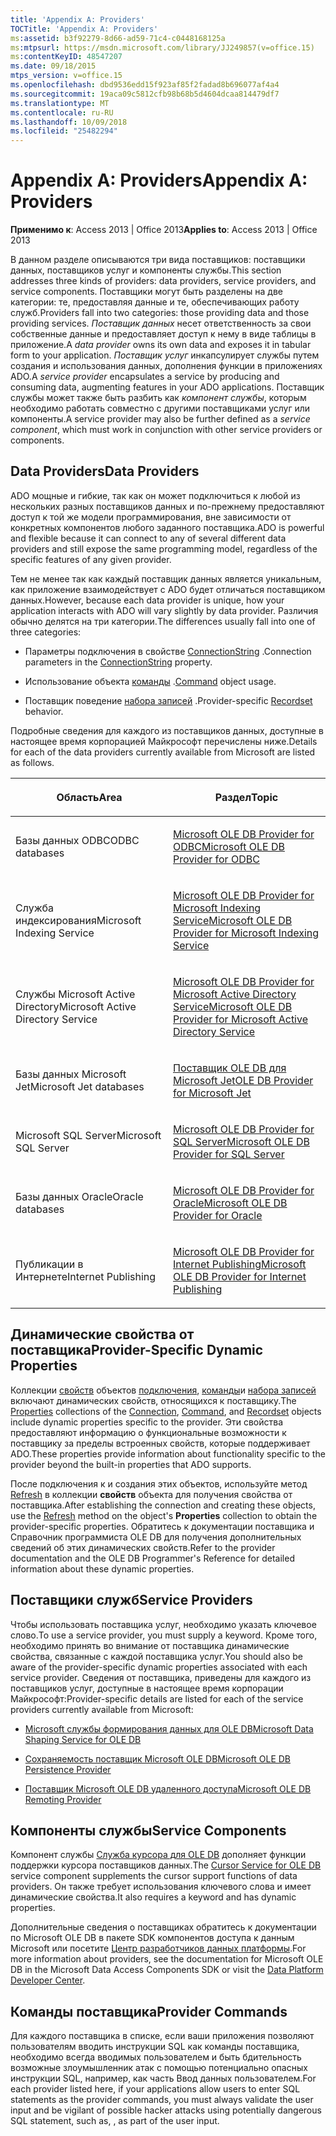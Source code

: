 ```yaml
---
title: 'Appendix A: Providers'
TOCTitle: 'Appendix A: Providers'
ms:assetid: b3f92279-8d66-ad59-71c4-c0448168125a
ms:mtpsurl: https://msdn.microsoft.com/library/JJ249857(v=office.15)
ms:contentKeyID: 48547207
ms.date: 09/18/2015
mtps_version: v=office.15
ms.openlocfilehash: dbd9536edd15f923af85f2fadad8b696077af4a4
ms.sourcegitcommit: 19aca09c5812cfb98b68b5d4604dcaa814479df7
ms.translationtype: MT
ms.contentlocale: ru-RU
ms.lasthandoff: 10/09/2018
ms.locfileid: "25482294"
---
```

# <a name="appendix-a-providers"></a><span data-ttu-id="e06ef-102">Appendix A: Providers</span><span class="sxs-lookup"><span data-stu-id="e06ef-102">Appendix A: Providers</span></span>


<span data-ttu-id="e06ef-103">**Применимо к**: Access 2013 | Office 2013</span><span class="sxs-lookup"><span data-stu-id="e06ef-103">**Applies to**: Access 2013 | Office 2013</span></span>


<span data-ttu-id="e06ef-104">В данном разделе описываются три вида поставщиков: поставщики данных, поставщиков услуг и компоненты службы.</span><span class="sxs-lookup"><span data-stu-id="e06ef-104">This section addresses three kinds of providers: data providers, service providers, and service components.</span></span> <span data-ttu-id="e06ef-105">Поставщики могут быть разделены на две категории: те, предоставляя данные и те, обеспечивающих работу служб.</span><span class="sxs-lookup"><span data-stu-id="e06ef-105">Providers fall into two categories: those providing data and those providing services.</span></span> <span data-ttu-id="e06ef-106">*Поставщик данных* несет ответственность за свои собственные данные и предоставляет доступ к нему в виде таблицы в приложение.</span><span class="sxs-lookup"><span data-stu-id="e06ef-106">A *data provider* owns its own data and exposes it in tabular form to your application.</span></span> <span data-ttu-id="e06ef-107">*Поставщик услуг* инкапсулирует службы путем создания и использования данных, дополнения функции в приложениях ADO.</span><span class="sxs-lookup"><span data-stu-id="e06ef-107">A *service provider* encapsulates a service by producing and consuming data, augmenting features in your ADO applications.</span></span> <span data-ttu-id="e06ef-108">Поставщик службы может также быть разбить как *компонент службы*, которым необходимо работать совместно с другими поставщиками услуг или компоненты.</span><span class="sxs-lookup"><span data-stu-id="e06ef-108">A service provider may also be further defined as a *service component*, which must work in conjunction with other service providers or components.</span></span>

## <a name="data-providers"></a><span data-ttu-id="e06ef-109">Data Providers</span><span class="sxs-lookup"><span data-stu-id="e06ef-109">Data Providers</span></span>

<span data-ttu-id="e06ef-110">ADO мощные и гибкие, так как он может подключиться к любой из нескольких разных поставщиков данных и по-прежнему предоставляют доступ к той же модели программирования, вне зависимости от конкретных компонентов любого заданного поставщика.</span><span class="sxs-lookup"><span data-stu-id="e06ef-110">ADO is powerful and flexible because it can connect to any of several different data providers and still expose the same programming model, regardless of the specific features of any given provider.</span></span>

<span data-ttu-id="e06ef-111">Тем не менее так как каждый поставщик данных является уникальным, как приложение взаимодействует с ADO будет отличаться поставщиком данных.</span><span class="sxs-lookup"><span data-stu-id="e06ef-111">However, because each data provider is unique, how your application interacts with ADO will vary slightly by data provider.</span></span> <span data-ttu-id="e06ef-112">Различия обычно делятся на три категории.</span><span class="sxs-lookup"><span data-stu-id="e06ef-112">The differences usually fall into one of three categories:</span></span>

  - <span data-ttu-id="e06ef-113">Параметры подключения в свойстве [ConnectionString](connectionstring-property-ado.md) .</span><span class="sxs-lookup"><span data-stu-id="e06ef-113">Connection parameters in the [ConnectionString](connectionstring-property-ado.md) property.</span></span>

  - <span data-ttu-id="e06ef-114">Использование объекта [команды](command-object-ado.md) .</span><span class="sxs-lookup"><span data-stu-id="e06ef-114">[Command](command-object-ado.md) object usage.</span></span>

  - <span data-ttu-id="e06ef-115">Поставщик поведение [набора записей](recordset-object-ado.md) .</span><span class="sxs-lookup"><span data-stu-id="e06ef-115">Provider-specific [Recordset](recordset-object-ado.md) behavior.</span></span>

<span data-ttu-id="e06ef-116">Подробные сведения для каждого из поставщиков данных, доступные в настоящее время корпорацией Майкрософт перечислены ниже.</span><span class="sxs-lookup"><span data-stu-id="e06ef-116">Details for each of the data providers currently available from Microsoft are listed as follows.</span></span>

<table>
<colgroup>
<col style="width: 50%" />
<col style="width: 50%" />
</colgroup>
<thead>
<tr class="header">
<th><p><span data-ttu-id="e06ef-117">Область</span><span class="sxs-lookup"><span data-stu-id="e06ef-117">Area</span></span></p></th>
<th><p><span data-ttu-id="e06ef-118">Раздел</span><span class="sxs-lookup"><span data-stu-id="e06ef-118">Topic</span></span></p></th>
</tr>
</thead>
<tbody>
<tr class="odd">
<td><p><span data-ttu-id="e06ef-119">Базы данных ODBC</span><span class="sxs-lookup"><span data-stu-id="e06ef-119">ODBC databases</span></span></p></td>
<td><p><span data-ttu-id="e06ef-120"><a href="microsoft-ole-db-provider-for-odbc.md">Microsoft OLE DB Provider for ODBC</a></span><span class="sxs-lookup"><span data-stu-id="e06ef-120"><a href="microsoft-ole-db-provider-for-odbc.md">Microsoft OLE DB Provider for ODBC</a></span></span></p></td>
</tr>
<tr class="even">
<td><p><span data-ttu-id="e06ef-121">Служба индексирования</span><span class="sxs-lookup"><span data-stu-id="e06ef-121">Microsoft Indexing Service</span></span></p></td>
<td><p><span data-ttu-id="e06ef-122"><a href="microsoft-ole-db-provider-for-microsoft-indexing-service.md">Microsoft OLE DB Provider for Microsoft Indexing Service</a></span><span class="sxs-lookup"><span data-stu-id="e06ef-122"><a href="microsoft-ole-db-provider-for-microsoft-indexing-service.md">Microsoft OLE DB Provider for Microsoft Indexing Service</a></span></span></p></td>
</tr>
<tr class="odd">
<td><p><span data-ttu-id="e06ef-123">Службы Microsoft Active Directory</span><span class="sxs-lookup"><span data-stu-id="e06ef-123">Microsoft Active Directory Service</span></span></p></td>
<td><p><span data-ttu-id="e06ef-124"><a href="microsoft-ole-db-provider-for-microsoft-active-directory-service.md">Microsoft OLE DB Provider for Microsoft Active Directory Service</a></span><span class="sxs-lookup"><span data-stu-id="e06ef-124"><a href="microsoft-ole-db-provider-for-microsoft-active-directory-service.md">Microsoft OLE DB Provider for Microsoft Active Directory Service</a></span></span></p></td>
</tr>
<tr class="even">
<td><p><span data-ttu-id="e06ef-125">Базы данных Microsoft Jet</span><span class="sxs-lookup"><span data-stu-id="e06ef-125">Microsoft Jet databases</span></span></p></td>
<td><p><span data-ttu-id="e06ef-126"><a href="microsoft-ole-db-provider-for-microsoft-jet.md">Поставщик OLE DB для Microsoft Jet</a></span><span class="sxs-lookup"><span data-stu-id="e06ef-126"><a href="microsoft-ole-db-provider-for-microsoft-jet.md">OLE DB Provider for Microsoft Jet</a></span></span></p></td>
</tr>
<tr class="odd">
<td><p><span data-ttu-id="e06ef-127">Microsoft SQL Server</span><span class="sxs-lookup"><span data-stu-id="e06ef-127">Microsoft SQL Server</span></span></p></td>
<td><p><span data-ttu-id="e06ef-128"><a href="microsoft-ole-db-provider-for-sql-server.md">Microsoft OLE DB Provider for SQL Server</a></span><span class="sxs-lookup"><span data-stu-id="e06ef-128"><a href="microsoft-ole-db-provider-for-sql-server.md">Microsoft OLE DB Provider for SQL Server</a></span></span></p></td>
</tr>
<tr class="even">
<td><p><span data-ttu-id="e06ef-129">Базы данных Oracle</span><span class="sxs-lookup"><span data-stu-id="e06ef-129">Oracle databases</span></span></p></td>
<td><p><span data-ttu-id="e06ef-130"><a href="microsoft-ole-db-provider-for-oracle.md">Microsoft OLE DB Provider for Oracle</a></span><span class="sxs-lookup"><span data-stu-id="e06ef-130"><a href="microsoft-ole-db-provider-for-oracle.md">Microsoft OLE DB Provider for Oracle</a></span></span></p></td>
</tr>
<tr class="odd">
<td><p><span data-ttu-id="e06ef-131">Публикации в Интернете</span><span class="sxs-lookup"><span data-stu-id="e06ef-131">Internet Publishing</span></span></p></td>
<td><p><span data-ttu-id="e06ef-132"><a href="microsoft-ole-db-provider-for-internet-publishing.md">Microsoft OLE DB Provider for Internet Publishing</a></span><span class="sxs-lookup"><span data-stu-id="e06ef-132"><a href="microsoft-ole-db-provider-for-internet-publishing.md">Microsoft OLE DB Provider for Internet Publishing</a></span></span></p></td>
</tr>
</tbody>
</table>


## <a name="provider-specific-dynamic-properties"></a><span data-ttu-id="e06ef-133">Динамические свойства от поставщика</span><span class="sxs-lookup"><span data-stu-id="e06ef-133">Provider-Specific Dynamic Properties</span></span>

<span data-ttu-id="e06ef-134">Коллекции [свойств](properties-collection-ado.md) объектов [подключения](connection-object-ado.md), [команды](command-object-ado.md)и [набора записей](recordset-object-ado.md) включают динамических свойств, относящихся к поставщику.</span><span class="sxs-lookup"><span data-stu-id="e06ef-134">The [Properties](properties-collection-ado.md) collections of the [Connection](connection-object-ado.md), [Command](command-object-ado.md), and [Recordset](recordset-object-ado.md) objects include dynamic properties specific to the provider.</span></span> <span data-ttu-id="e06ef-135">Эти свойства предоставляют информацию о функциональные возможности к поставщику за пределы встроенных свойств, которые поддерживает ADO.</span><span class="sxs-lookup"><span data-stu-id="e06ef-135">These properties provide information about functionality specific to the provider beyond the built-in properties that ADO supports.</span></span>

<span data-ttu-id="e06ef-136">После подключения к и создания этих объектов, используйте метод [Refresh](refresh-method-ado.md) в коллекции **свойств** объекта для получения свойства от поставщика.</span><span class="sxs-lookup"><span data-stu-id="e06ef-136">After establishing the connection and creating these objects, use the [Refresh](refresh-method-ado.md) method on the object's **Properties** collection to obtain the provider-specific properties.</span></span> <span data-ttu-id="e06ef-137">Обратитесь к документации поставщика и Справочник программиста OLE DB для получения дополнительных сведений об этих динамических свойств.</span><span class="sxs-lookup"><span data-stu-id="e06ef-137">Refer to the provider documentation and the OLE DB Programmer's Reference for detailed information about these dynamic properties.</span></span>

## <a name="service-providers"></a><span data-ttu-id="e06ef-138">Поставщики служб</span><span class="sxs-lookup"><span data-stu-id="e06ef-138">Service Providers</span></span>

<span data-ttu-id="e06ef-139">Чтобы использовать поставщика услуг, необходимо указать ключевое слово.</span><span class="sxs-lookup"><span data-stu-id="e06ef-139">To use a service provider, you must supply a keyword.</span></span> <span data-ttu-id="e06ef-140">Кроме того, необходимо принять во внимание от поставщика динамические свойства, связанные с каждой поставщика услуг.</span><span class="sxs-lookup"><span data-stu-id="e06ef-140">You should also be aware of the provider-specific dynamic properties associated with each service provider.</span></span> <span data-ttu-id="e06ef-141">Сведения от поставщика, приведены для каждого из поставщиков услуг, доступные в настоящее время корпорации Майкрософт:</span><span class="sxs-lookup"><span data-stu-id="e06ef-141">Provider-specific details are listed for each of the service providers currently available from Microsoft:</span></span>

  - [<span data-ttu-id="e06ef-142">Microsoft службы формирования данных для OLE DB</span><span class="sxs-lookup"><span data-stu-id="e06ef-142">Microsoft Data Shaping Service for OLE DB</span></span>](microsoft-data-shaping-service-for-ole-db-ado-service-provider.md)

  - [<span data-ttu-id="e06ef-143">Сохраняемость поставщик Microsoft OLE DB</span><span class="sxs-lookup"><span data-stu-id="e06ef-143">Microsoft OLE DB Persistence Provider</span></span>](microsoft-ole-db-persistence-provider-ado-service-provider.md)

  - [<span data-ttu-id="e06ef-144">Поставщик Microsoft OLE DB удаленного доступа</span><span class="sxs-lookup"><span data-stu-id="e06ef-144">Microsoft OLE DB Remoting Provider</span></span>](microsoft-ole-db-remoting-provider-ado-service-provider.md)

## <a name="service-components"></a><span data-ttu-id="e06ef-145">Компоненты службы</span><span class="sxs-lookup"><span data-stu-id="e06ef-145">Service Components</span></span>

<span data-ttu-id="e06ef-146">Компонент службы [Служба курсора для OLE DB](microsoft-cursor-service-for-ole-db-ado-service-component.md) дополняет функции поддержки курсора поставщиков данных.</span><span class="sxs-lookup"><span data-stu-id="e06ef-146">The [Cursor Service for OLE DB](microsoft-cursor-service-for-ole-db-ado-service-component.md) service component supplements the cursor support functions of data providers.</span></span> <span data-ttu-id="e06ef-147">Он также требует использования ключевого слова и имеет динамические свойства.</span><span class="sxs-lookup"><span data-stu-id="e06ef-147">It also requires a keyword and has dynamic properties.</span></span>

<span data-ttu-id="e06ef-148">Дополнительные сведения о поставщиках обратитесь к документации по Microsoft OLE DB в пакете SDK компонентов доступа к данным Microsoft или посетите [Центр разработчиков данных платформы](https://msdn.microsoft.com/data/default.aspx).</span><span class="sxs-lookup"><span data-stu-id="e06ef-148">For more information about providers, see the documentation for Microsoft OLE DB in the Microsoft Data Access Components SDK or visit the [Data Platform Developer Center](https://msdn.microsoft.com/data/default.aspx).</span></span>

## <a name="provider-commands"></a><span data-ttu-id="e06ef-149">Команды поставщика</span><span class="sxs-lookup"><span data-stu-id="e06ef-149">Provider Commands</span></span>

<span data-ttu-id="e06ef-150">Для каждого поставщика в списке, если ваши приложения позволяют пользователям вводить инструкции SQL как команды поставщика, необходимо всегда вводимых пользователем и быть бдительность возможные злоумышленник атак с помощью потенциально опасных инструкции SQL, например, как часть Ввод данных пользователем.</span><span class="sxs-lookup"><span data-stu-id="e06ef-150">For each provider listed here, if your applications allow users to enter SQL statements as the provider commands, you must always validate the user input and be vigilant of possible hacker attacks using potentially dangerous SQL statement, such as, , as part of the user input.</span></span>

